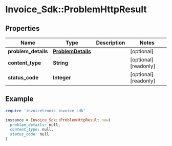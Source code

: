 # Invoice_Sdk::ProblemHttpResult

## Properties

| Name | Type | Description | Notes |
| ---- | ---- | ----------- | ----- |
| **problem_details** | [**ProblemDetails**](ProblemDetails.md) |  | [optional] |
| **content_type** | **String** |  | [optional][readonly] |
| **status_code** | **Integer** |  | [optional][readonly] |

## Example

```ruby
require 'invoicetronic_invoice_sdk'

instance = Invoice_Sdk::ProblemHttpResult.new(
  problem_details: null,
  content_type: null,
  status_code: null
)
```

